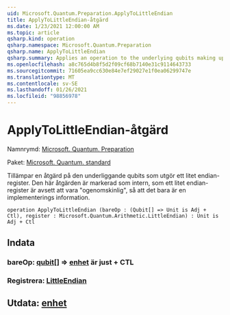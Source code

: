 ```yaml
---
uid: Microsoft.Quantum.Preparation.ApplyToLittleEndian
title: ApplyToLittleEndian-åtgärd
ms.date: 1/23/2021 12:00:00 AM
ms.topic: article
qsharp.kind: operation
qsharp.namespace: Microsoft.Quantum.Preparation
qsharp.name: ApplyToLittleEndian
qsharp.summary: Applies an operation to the underlying qubits making up a little-endian register. This operation is marked as internal, as a little-endian register is intended to be "opaque," such that this is an implementation detail only.
ms.openlocfilehash: a8c765d4b8f5d2f09cf68b7140e31c9114643733
ms.sourcegitcommit: 71605ea9cc630e84e7ef29027e1f0ea06299747e
ms.translationtype: MT
ms.contentlocale: sv-SE
ms.lasthandoff: 01/26/2021
ms.locfileid: "98856978"
---
```

# <a name="applytolittleendian-operation"></a>ApplyToLittleEndian-åtgärd

Namnrymd: [Microsoft. Quantum. Preparation](xref:Microsoft.Quantum.Preparation)

Paket: [Microsoft. Quantum. standard](https://nuget.org/packages/Microsoft.Quantum.Standard)


Tillämpar en åtgärd på den underliggande qubits som utgör ett litet endian-register. Den här åtgärden är markerad som intern, som ett litet endian-register är avsett att vara "ogenomskinlig", så att det bara är en implementerings information.

```qsharp
operation ApplyToLittleEndian (bareOp : (Qubit[] => Unit is Adj + Ctl), register : Microsoft.Quantum.Arithmetic.LittleEndian) : Unit is Adj + Ctl
```


## <a name="input"></a>Indata

### <a name="bareop--qubit--unit--is-adj--ctl"></a>bareOp: [qubit](xref:microsoft.quantum.lang-ref.qubit)[] => [enhet](xref:microsoft.quantum.lang-ref.unit)  är just + CTL




### <a name="register--littleendian"></a>Registrera: [LittleEndian](xref:Microsoft.Quantum.Arithmetic.LittleEndian)





## <a name="output--unit"></a>Utdata: [enhet](xref:microsoft.quantum.lang-ref.unit)

